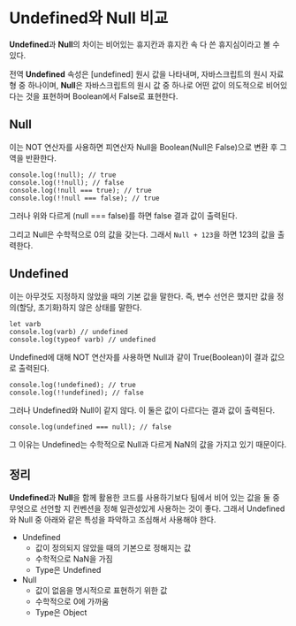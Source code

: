 # Undefined와 Null 비교
<b>Undefined</b>과 <b>Null</b>의 차이는 비어있는 휴지칸과 휴지칸 속 다 쓴 휴지심이라고 볼 수 있다.   

전역 <b>Undefined</b> 속성은 [undefined] 원시 값을 나타내며, 자바스크립트의 원시 자료형 중 하나이며, <b>Null</b>은 자바스크립트의 원시 값 중 하나로 어떤 값이 의도적으로 비어있다는 것을 표현하며 Boolean에서 False로 표현한다.   

## Null
이는 NOT 연산자를 사용하면 피연산자 Null을 Boolean(Null은 False)으로 변환 후 그 역을 반환한다.   

```
console.log(!null); // true
console.log(!!null); // false
console.log(!null === true); // true
console.log(!!null === false); // true
```

그러나 위와 다르게 (null === false)를 하면 false 결과 값이 출력된다.   

그리고 Null은 수학적으로 0의 값을 갖는다. 그래서 ```Null + 123```을 하면 123의 값을 출력한다.   

## Undefined
이는 아무것도 지정하지 않았을 때의 기본 값을 말한다. 즉, 변수 선언은 했지만 값을 정의(할당, 초기화)하지 않은 상태를 말한다.   

```
let varb
console.log(varb) // undefined
console.log(typeof varb) // undefined
```

Undefined에 대해 NOT 연산자를 사용하면 Null과 같이 True(Boolean)이 결과 값으로 출력된다.   

```
console.log(!undefined); // true
console.log(!!undefined); // false
```

그러나 Undefined와 Null이 같지 않다. 이 둘은 값이 다르다는 결과 값이 출력된다.   

```
console.log(undefined === null); // false
```

그 이유는 Undefined는 수학적으로 Null과 다르게 NaN의 값을 가지고 있기 때문이다.   

## 정리
<b>Undefined</b>과 <b>Null</b>을 함께 활용한 코드를 사용하기보다 팀에서 비어 있는 값을 둘 중 무엇으로 선언할 지 컨벤션을 정해 일관성있게 사용하는 것이 좋다. 그래서 Undefined와 Null 중 아래와 같은 특성을 파악하고 조심해서 사용해야 한다.   

* Undefined
    * 값이 정의되지 않았을 때의 기본으로 정해지는 값
    * 수학적으로 NaN을 가짐
    * Type은 Undefined
* Null
    * 값이 없음을 명시적으로 표현하기 위한 값
    * 수학적으로 0에 가까움
    * Type은 Object